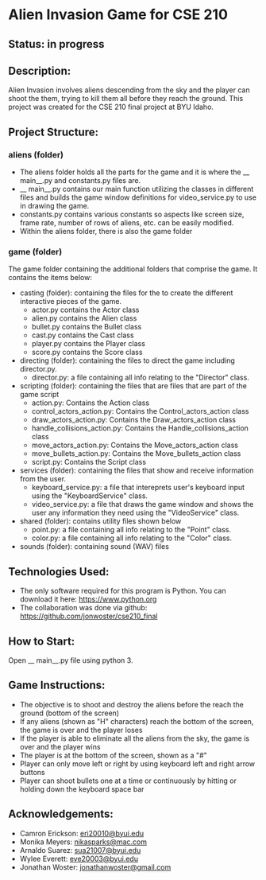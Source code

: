 # Alien Invasion Game for CSE 210
## Status: in progress
## Description:
Alien Invasion involves aliens descending from the sky and the player can shoot the them, trying to kill them all before they reach the ground. This project was created for the CSE 210 final project at BYU Idaho.

## Project Structure:
### aliens (folder)
- The aliens folder holds all the parts for the game and it is where the __ main__.py and constants.py files are.
- __ main__.py contains our main function utilizing the classes in different files and builds the game window definitions for video_service.py to use in drawing the game.
- constants.py contains various constants so aspects like screen size, frame rate, number of rows of aliens, etc. can be easily modified.
- Within the aliens folder, there is also the game folder
### game (folder)
The game folder containing the additional folders that comprise the game. It contains the items below:
- casting (folder):  containing the files for the to create the different interactive pieces of the game.
  - actor.py contains the Actor class
  - alien.py contains the Alien class
  - bullet.py contains the Bullet class
  - cast.py contains the Cast class
  - player.py contains the Player class
  - score.py contains the Score class
- directing (folder): containing the files to direct the game including director.py.
  - director.py: a file containing all info relating to the "Director" class.
- scripting (folder): containing the files that are files that are part of the game script
  - action.py: Contains the Action class
  - control_actors_action.py: Contains the Control_actors_action class
  - draw_actors_action.py: Contains the Draw_actors_action class
  - handle_collisions_action.py: Contains the Handle_collisions_action class
  - move_actors_action.py: Contains the Move_actors_action class
  - move_bullets_action.py: Contains the Move_bullets_action class
  - script.py: Contains the Script class
- services (folder): containing the files that show and receive information from the user.
  - keyboard_service.py: a file that intereprets user's keyboard input using the "KeyboardService" class.
  - video_service.py: a file that draws the game window and shows the user any information they need using the "VideoService" class.
- shared (folder): contains utility files shown below
  - point.py: a file containing all info relating to the "Point" class.
  - color.py: a file containing all info relating to the "Color" class.
- sounds (folder): containing sound (WAV) files

## Technologies Used:
- The only software required for this program is Python. You can download it here: https://www.python.org
- The collaboration was done via github: https://github.com/jonwoster/cse210_final

## How to Start:
Open __ main__.py file using python 3.

## Game Instructions:
- The objective is to shoot and destroy the aliens before the reach the ground (bottom of the screen)
- If any aliens (shown as "H" characters) reach the bottom of the screen, the game is over and the player loses
- If the player is able to eliminate all the aliens from the sky, the game is over and the player wins
- The player is at the bottom of the screen, shown as a "#"
- Player can only move left or right by using keyboard left and right arrow buttons
- Player can shoot bullets one at a time or continuously by hitting or holding down the keyboard space bar

## Acknowledgements:
- Camron Erickson: eri20010@byui.edu
- Monika Meyers: nikasparks@mac.com
- Arnaldo Suarez: sua21007@byui.edu
- Wylee Everett: eve20003@byui.edu
- Jonathan Woster: jonathanwoster@gmail.com
